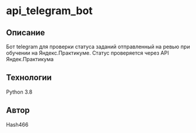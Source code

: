 # api_telegram_bot

## Описание
Бот telegram для проверки статуса заданий отправленный на ревью при обучении на Яндекс.Практикуме. Статус проверяется через API Яндек.Практикума


## Технологии
Python 3.8



## Автор
Hash466
